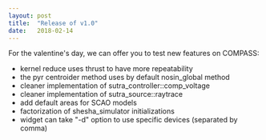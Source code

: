 ```yaml
---
layout: post
title:  "Release of v1.0"
date:   2018-02-14
---
```


For the valentine's day, we can offer you to test new features on COMPASS:
 * kernel reduce uses thrust to have more repeatability
 * the pyr centroider method uses by default nosin_global method
 * cleaner implementation of sutra_controller::comp_voltage
 * cleaner implementation of sutra_source::raytrace
 * add default areas for SCAO models
 * factorization of shesha_simulator initializations
 * widget can take "-d" option to use specific devices (separated by comma)
